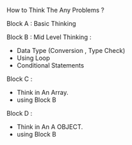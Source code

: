 How to Think The Any Problems ?

Block A :
Basic Thinking

Block B :
Mid Level Thinking :

- Data Type (Conversion , Type Check)
- Using Loop
- Conditional Statements

Block C :

- Think in An Array.
- using Block B

Block D :

- Think in An A OBJECT.
- using Block B
